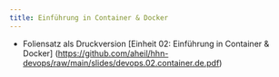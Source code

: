 ```yaml
---
title: Einführung in Container & Docker 
---
```


* Foliensatz als Druckversion [Einheit 02: Einführung in Container & Docker]
(https://github.com/aheil/hhn-devops/raw/main/slides/devops.02.container.de.pdf) 

